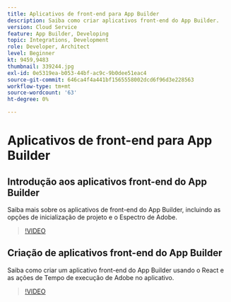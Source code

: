 ```yaml
---
title: Aplicativos de front-end para App Builder
description: Saiba como criar aplicativos front-end do App Builder.
version: Cloud Service
feature: App Builder, Developing
topic: Integrations, Development
role: Developer, Architect
level: Beginner
kt: 9459,9483
thumbnail: 339244.jpg
exl-id: 0e5319ea-b053-44bf-ac9c-9b0dee51eac4
source-git-commit: 646ca4f4a441bf1565558002dcd6f96d3e228563
workflow-type: tm+mt
source-wordcount: '63'
ht-degree: 0%

---
```


# Aplicativos de front-end para App Builder

## Introdução aos aplicativos front-end do App Builder

Saiba mais sobre os aplicativos de front-end do App Builder, incluindo as opções de inicialização de projeto e o Espectro de Adobe.

>[!VIDEO](https://video.tv.adobe.com/v/339247/?quality=12&learn=on)

## Criação de aplicativos front-end do App Builder

Saiba como criar um aplicativo front-end do App Builder usando o React e as ações de Tempo de execução de Adobe no aplicativo.

>[!VIDEO](https://video.tv.adobe.com/v/339248/?quality=12&learn=on)
